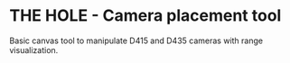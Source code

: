 # THE HOLE - Camera placement tool

Basic canvas tool to manipulate D415 and D435 cameras with range visualization.

